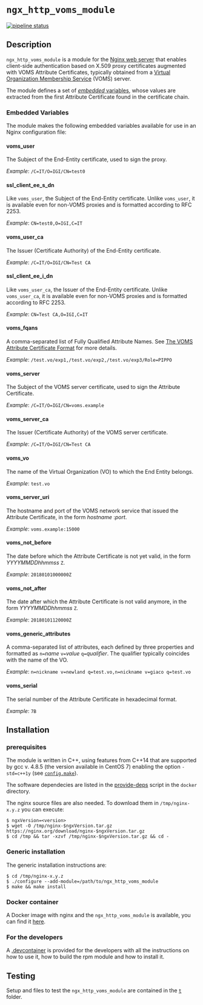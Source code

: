 # `ngx_http_voms_module`

[![pipeline status](https://baltig.infn.it/storm2/ngx_http_voms_module/badges/master/pipeline.svg)](https://baltig.infn.it/storm2/ngx_http_voms_module/commits/master)

## Description

`ngx_http_voms_module` is a module for the [Nginx web server](https://www.nginx.org/) that enables client-side authentication based on X.509 proxy certificates augmented with VOMS Attribute Certificates, typically obtained from a [Virtual Organization Membership Service](https://italiangrid.github.io/voms/) (VOMS) server.

The module defines a set of [*embedded* variables](###embedded-variables), whose values are extracted from the first Attribute Certificate found in the certificate chain.

### Embedded Variables

The module makes the following embedded variables available for use in an Nginx configuration file:

#### voms_user

The Subject of the End-Entity certificate, used to sign the proxy.

_Example_: ``/C=IT/O=IGI/CN=test0``

#### ssl_client_ee_s_dn

Like `voms_user`, the Subject of the End-Entity certificate. Unlike `voms_user`, it is available even for non-VOMS proxies and is formatted according to RFC 2253.

_Example_: `CN=test0,O=IGI,C=IT`

#### voms_user_ca

The Issuer (Certificate Authority) of the End-Entity certificate.

_Example_: `/C=IT/O=IGI/CN=Test CA`

#### ssl_client_ee_i_dn

Like `voms_user_ca`, the Issuer of the End-Entity certificate. Unlike `voms_user_ca`, it is available even for non-VOMS proxies and is formatted according to RFC 2253.

_Example_: `CN=Test CA,O=IGI,C=IT`

#### voms_fqans

A comma-separated list of Fully Qualified Attribute Names. See [The VOMS Attribute Certificate Format](http://ogf.org/documents/GFD.182.pdf) for more details.

_Example_: `/test.vo/exp1,/test.vo/exp2,/test.vo/exp3/Role=PIPPO`

#### voms_server

The Subject of the VOMS server certificate, used to sign the Attribute Certificate.

_Example_: `/C=IT/O=IGI/CN=voms.example`

#### voms_server_ca

The Issuer (Certificate Authority) of the VOMS server certificate.

_Example_: `/C=IT/O=IGI/CN=Test CA`

#### voms_vo

The name of the Virtual Organization (VO) to which the End Entity belongs.

_Example_: `test.vo`

#### voms_server_uri

The hostname and port of the VOMS network service that issued the Attribute Certificate, in the form _hostname_ :_port_.

_Example_: `voms.example:15000`

#### voms_not_before

The date before which the Attribute Certificate is not yet valid, in the form _YYYYMMDDhhmmss_ `Z`.

_Example_: `20180101000000Z`

#### voms_not_after

The date after which the Attribute Certificate is not valid anymore, in the form _YYYYMMDDhhmmss_ `Z`.

_Example_: `20180101120000Z`

#### voms_generic_attributes

A comma-separated list of attributes, each defined by three properties and formatted as `n=`_name_ `v=`_value_ `q=`_qualifier_. The qualifier typically coincides with the name of the VO.

_Example_: `n=nickname v=newland q=test.vo,n=nickname v=giaco q=test.vo`

#### voms_serial

The serial number of the Attribute Certificate in hexadecimal format.

_Example_: `7B`

## Installation

### prerequisites
The module is written in C++, using features from C++14 that are supported by gcc v. 4.8.5 (the version available in CentOS 7) enabling the option `-std=c++1y` (see [`config.make`](config.make)). 

The software dependecies are listed in the [provide-deps](docker/library-scripts/provide-deps.sh) script in the `docker` directory.

The nginx source files are also needed. To download them in ```/tmp/nginx-x.y.z``` you can execute:

```
$ ngxVersion=<version>
$ wget -O /tmp/nginx-$ngxVersion.tar.gz https://nginx.org/download/nginx-$ngxVersion.tar.gz
$ cd /tmp && tar -xzvf /tmp/nginx-$ngxVersion.tar.gz && cd -
```

### Generic installation
The generic installation instructions are:

```shell
$ cd /tmp/nginx-x.y.z
$ ./configure --add-module=/path/to/ngx_http_voms_module
$ make && make install
```

### Docker container

A Docker image with nginx and the `ngx_http_voms_module` is available, you can find it [here](https://hub.docker.com/r/storm2/openresty-voms).

### For the developers
A [.devcontainer](.devcontainer) is provided for the developers with all the instructions on how to use it, how to build the rpm module and how to install it.

## Testing

Setup and files to test the `ngx_http_voms_module` are contained in the [`t`](t) folder.
